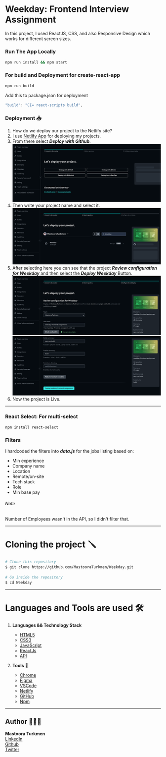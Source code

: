 # Weekday: Frontend Interview Assignment

In this project, I used ReactJS, CSS, and also Responsive Design which works for different screen sizes.

### Run The App Locally

```bash
npm run install && npm start
```

### For build and Deployment for create-react-app

```bash
npm run build
```

Add this to package.json for deployment

```js
"build": "CI= react-scripts build",
```

### Deployment 📥

1. How do we deploy our project to the Netlify site?
2. I use [Netlify App](https://app.netlify.com/) for deploying my projects.
3. From there select **_Deploy with Github_**.
   ![alt text](image.png)
4. Then write your project name and select it.
   ![alt text](image-1.png)
5. After selecting here you can see that the project **_Review configuration for Weekday_** and then select the **_Deploy Weekday_** Button.
   ![alt text](image-2.png)
   ![alt text](image-3.png)
6. Now the project is Live.

---

### React Select: For multi-select

```bash
npm install react-select
```

### Filters

I hardcoded the filters into **_data.js_** for the jobs listing based on:

- Min experience
- Company name
- Location
- Remote/on-site
- Tech stack
- Role
- Min base pay

###### Note

Number of Employees wasn't in the API, so I didn't filter that.

---

# Cloning the project 🪛

```bash
# Clone this repository
$ git clone https://github.com/MastooraTurkmen/Weekday.git

# Go inside the repository
$ cd Weekday
```

---

# Languages and Tools are used 🛠

1. **Languages && Technology Stack**

   - [HTML5](https://github.com/topics/html5)
   - [CSS3](https://github.com/topics/css3)
   - [JavaScript](https://github.com/topics/javascript)
   - [ReactJs](https://github.com/topics/reactjs)
   - [API](https://github.com/topics/api)

2. **Tools** 🔧
   - [Chrome](https://github.com/topics/chrome)
   - [Figma](https://github.com/topics/figma)
   - [VSCode](https://github.com/topics/vscode)
   - [Netlify](https://github.com/topics/netlify)
   - [GitHub](https://github.com/topics/github)
   - [Npm](https://github.com/topics/npm)

---

## Author 👩🏻‍💻

**Mastoora Turkmen**  
[LinkedIn](https://www.linkedin.com/in/mastoora-turkmen/)
<br>
[Github](https://github.com/MastooraTurkmen/)
<br>
[Twitter](https://twitter.com/MastooraJ22)
<br>
